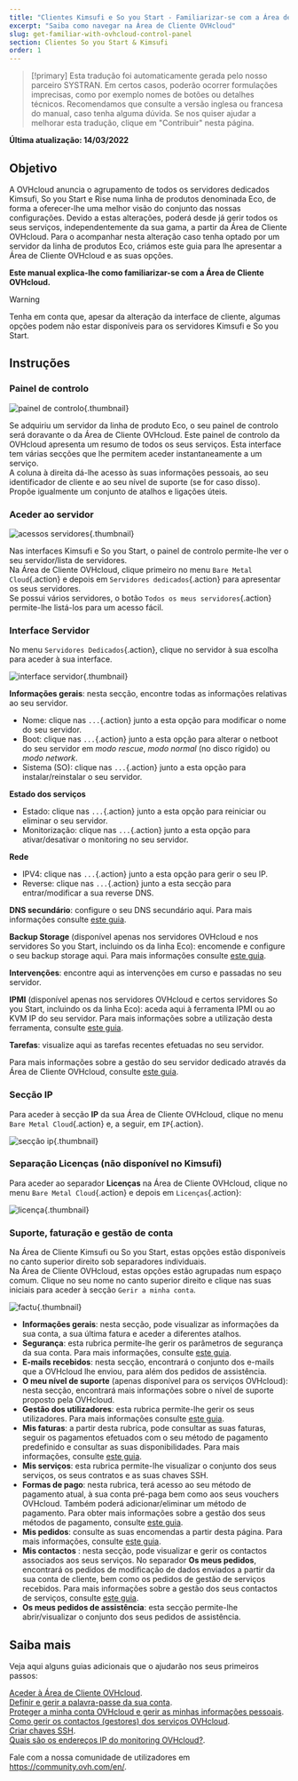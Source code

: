 ```yaml
---
title: "Clientes Kimsufi e So you Start - Familiarizar-se com a Área de Cliente OVHcloud"
excerpt: "Saiba como navegar na Área de Cliente OVHcloud"
slug: get-familiar-with-ovhcloud-control-panel
section: Clientes So you Start & Kimsufi
order: 1
---
```


> [!primary]
> Esta tradução foi automaticamente gerada pelo nosso parceiro SYSTRAN. Em certos casos, poderão ocorrer formulações imprecisas, como por exemplo nomes de botões ou detalhes técnicos. Recomendamos que consulte a versão inglesa ou francesa do manual, caso tenha alguma dúvida. Se nos quiser ajudar a melhorar esta tradução, clique em "Contribuir" nesta página.
>

**Última atualização: 14/03/2022**

## Objetivo

A OVHcloud anuncia o agrupamento de todos os servidores dedicados Kimsufi, So you Start e Rise numa linha de produtos denominada Eco, de forma a oferecer-lhe uma melhor visão do conjunto das nossas configurações. Devido a estas alterações, poderá desde já gerir todos os seus serviços, independentemente da sua gama, a partir da Área de Cliente OVHcloud. Para o acompanhar nesta alteração caso tenha optado por um servidor da linha de produtos Eco, criámos este guia para lhe apresentar a Área de Cliente OVHcloud e as suas opções.

**Este manual explica-lhe como familiarizar-se com a Área de Cliente OVHcloud.**

> [!warning]
> Tenha em conta que, apesar da alteração da interface de cliente, algumas opções podem não estar disponíveis para os servidores Kimsufi e So you Start.
>

## Instruções

### Painel de controlo

![painel de controlo](images/OVHclouddashboard.png){.thumbnail}

Se adquiriu um servidor da linha de produto Eco, o seu painel de controlo será doravante o da Área de Cliente OVHcloud. Este painel de controlo da OVHcloud apresenta um resumo de todos os seus serviços. Esta interface tem várias secções que lhe permitem aceder instantaneamente a um serviço.<br>
A coluna à direita dá-lhe acesso às suas informações pessoais, ao seu identificador de cliente e ao seu nível de suporte (se for caso disso).<br>
Propõe igualmente um conjunto de atalhos e ligações úteis.

### Aceder ao servidor

![acessos servidores](images/listserversOVHcloud.png){.thumbnail}

Nas interfaces Kimsufi e So you Start, o painel de controlo permite-lhe ver o seu servidor/lista de servidores.<br>
Na Área de Cliente OVHcloud, clique primeiro no menu `Bare Metal Cloud`{.action} e depois em `Servidores dedicados`{.action} para apresentar os seus servidores.<br>
Se possui vários servidores, o botão `Todos os meus servidores`{.action} permite-lhe listá-los para um acesso fácil.

### Interface Servidor

No menu `Servidores Dedicados`{.action}, clique no servidor à sua escolha para aceder à sua interface.

![interface servidor](images/serverinterfaceOVHcloud.png){.thumbnail}

**Informações gerais**: nesta secção, encontre todas as informações relativas ao seu servidor.

- Nome: clique nas `...`{.action} junto a esta opção para modificar o nome do seu servidor.
- Boot: clique nas `...`{.action} junto a esta opção para alterar o netboot do seu servidor em *modo rescue*, *modo normal* (no disco rígido) ou *modo network*.
- Sistema (SO): clique nas `...`{.action} junto a esta opção para instalar/reinstalar o seu servidor.

**Estado dos serviços**

- Estado: clique nas `...`{.action} junto a esta opção para reiniciar ou eliminar o seu servidor.
- Monitorização: clique nas `...`{.action} junto a esta opção para ativar/desativar o monitoring no seu servidor.

**Rede**

- IPV4: clique nas `...`{.action} junto a esta opção para gerir o seu IP.
- Reverse: clique nas `...`{.action} junto a esta secção para entrar/modificar a sua reverse DNS.

**DNS secundário**: configure o seu DNS secundário aqui. Para mais informações consulte [este guia](https://docs.ovh.com/pt/dedicated/criar-dns-secundario-servidor-dedicado/).

**Backup Storage** (disponível apenas nos servidores OVHcloud e nos servidores So you Start, incluindo os da linha Eco): encomende e configure o seu backup storage aqui. Para mais informações consulte [este guia](https://docs.ovh.com/pt/dedicated/servicos-backup-storage/).

**Intervenções**: encontre aqui as intervenções em curso e passadas no seu servidor.

**IPMI** (disponível apenas nos servidores OVHcloud e certos servidores So you Start, incluindo os da linha Eco): aceda aqui à ferramenta IPMI ou ao KVM IP do seu servidor. Para mais informações sobre a utilização desta ferramenta, consulte [este guia](https://docs.ovh.com/pt/dedicated/usar-ipmi-servidores-dedicados/).

**Tarefas**: visualize aqui as tarefas recentes efetuadas no seu servidor.

Para mais informações sobre a gestão do seu servidor dedicado através da Área de Cliente OVHcloud, consulte [este guia](https://docs.ovh.com/pt/dedicated/primeiros-passos-servidor-dedicado/).

### Secção IP

Para aceder à secção **IP** da sua Área de Cliente OVHcloud, clique no menu `Bare Metal Cloud`{.action} e, a seguir, em `IP`{.action}.

![secção ip](images/manageIPOVHcloud.png){.thumbnail}

### Separação Licenças (não disponível no Kimsufi)

Para aceder ao separador **Licenças** na Área de Cliente OVHcloud, clique no menu `Bare Metal Cloud`{.action} e depois em `Licenças`{.action}:

![licença](images/managelicencesOVHcloud.png){.thumbnail}

### Suporte, faturação e gestão de conta

Na Área de Cliente Kimsufi ou So you Start, estas opções estão disponíveis no canto superior direito sob separadores individuais.<br>
Na Área de Cliente OVHcloud, estas opções estão agrupadas num espaço comum. Clique no seu nome no canto superior direito e clique nas suas iniciais para aceder à secção `Gerir a minha conta`.

![factu](images/accountOVHcloud.png){.thumbnail}

- **Informações gerais**: nesta secção, pode visualizar as informações da sua conta, a sua última fatura e aceder a diferentes atalhos.
- **Segurança**: esta rubrica permite-lhe gerir os parâmetros de segurança da sua conta. Para mais informações, consulte [este guia](https://docs.ovh.com/pt/customer/saber_tudo_sobre_o_identificador_de_cliente/).
- **E-mails recebidos**: nesta secção, encontrará o conjunto dos e-mails que a OVHcloud lhe enviou, para além dos pedidos de assistência.
- **O meu nível de suporte** (apenas disponível para os serviços OVHcloud): nesta secção, encontrará mais informações sobre o nível de suporte proposto pela OVHcloud.
- **Gestão dos utilizadores**: esta rubrica permite-lhe gerir os seus utilizadores. Para mais informações consulte [este guia](https://docs.ovh.com/pt/customer/gestao-utilizadores/).
- **Mis faturas**: a partir desta rubrica, pode consultar as suas faturas, seguir os pagamentos efetuados com o seu método de pagamento predefinido e consultar as suas disponibilidades. Para mais informações, consulte [este guia](https://docs.ovh.com/pt/billing/gerir-faturas-ovhcloud/).
- **Mis serviços**: esta rubrica permite-lhe visualizar o conjunto dos seus serviços, os seus contratos e as suas chaves SSH.
- **Formas de pago**: nesta rubrica, terá acesso ao seu método de pagamento atual, à sua conta pré-paga bem como aos seus vouchers OVHcloud. Também poderá adicionar/eliminar um método de pagamento. Para obter mais informações sobre a gestão dos seus métodos de pagamento, consulte [este guia](https://docs.ovh.com/pt/billing/gerir-metodos-de-pagamento/).
- **Mis pedidos**: consulte as suas encomendas a partir desta página. Para mais informações, consulte [este guia](https://docs.ovh.com/pt/billing/gerir-as-encomendas-ovh/).
- **Mis contactos** : nesta secção, pode visualizar e gerir os contactos associados aos seus serviços. No separador **Os meus pedidos**, encontrará os pedidos de modificação de dados enviados a partir da sua conta de cliente, bem como os pedidos de gestão de serviços recebidos. Para mais informações sobre a gestão dos seus contactos de serviços, consulte [este guia](https://docs.ovh.com/pt/customer/gestao_dos_contactos/).
- **Os meus pedidos de assistência**: esta secção permite-lhe abrir/visualizar o conjunto dos seus pedidos de assistência.

## Saiba mais

Veja aqui alguns guias adicionais que o ajudarão nos seus primeiros passos:

[Aceder à Área de Cliente OVHcloud](https://docs.ovh.com/pt/customer/conectar-se-espaco-cliente-ovhcloud/).<br>
[Definir e gerir a palavra-passe da sua conta](https://docs.ovh.com/pt/customer/gerir-a-palavra-passe/).<br>
[Proteger a minha conta OVHcloud e gerir as minhas informações pessoais](https://docs.ovh.com/pt/customer/saber_tudo_sobre_o_identificador_de_cliente/).<br>
[Como gerir os contactos (gestores) dos serviços OVHcloud](https://docs.ovh.com/pt/customer/gestao_dos_contactos/).<br>
[Criar chaves SSH](https://docs.ovh.com/pt/dedicated/criar-chaves-ssh-dedicadas/).<br>
[Quais são os endereços IP do monitoring OVHcloud?](https://docs.ovh.com/pt/dedicated/monitoring-ip-ovh/).

Fale com a nossa comunidade de utilizadores em <https://community.ovh.com/en/>.
